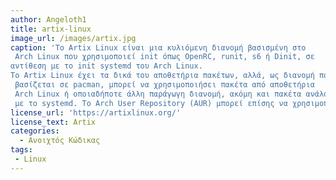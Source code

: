 ```yaml
---
author: Angeloth1
title: artix-linux
image_url: /images/artix.jpg
caption: 'Το Artix Linux είναι μια κυλιόμενη διανομή βασισμένη στο
 Arch Linux που χρησιμοποιεί init όπως OpenRC, runit, s6 ή Dinit, σε 
αντίθεση με το init systemd του Arch Linux.
Το Artix Linux έχει τα δικά του αποθετήρια πακέτων, αλλά, ως διανομή που
 βασίζεται σε pacman, μπορεί να χρησιμοποιήσει πακέτα από αποθετήρια
 Arch Linux ή οποιαδήποτε άλλη παράγωγη διανομή, ακόμη και πακέτα ανάλογα
 με το systemd. Το Arch User Repository (AUR) μπορεί επίσης να χρησιμοποιηθεί.'
license_url: 'https://artixlinux.org/'
license_text: Artix
categories:
  - Ανοιχτός Κώδικας
tags:
 - Linux
---
```









